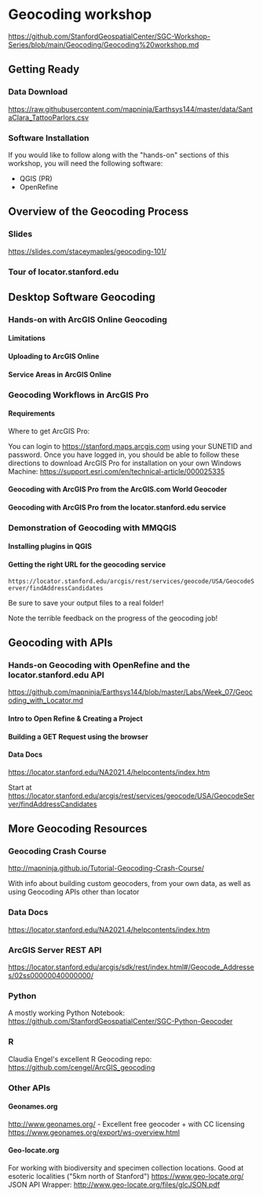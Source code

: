 # Geocoding workshop

https://github.com/StanfordGeospatialCenter/SGC-Workshop-Series/blob/main/Geocoding/Geocoding%20workshop.md 

## Getting Ready

### Data Download

https://raw.githubusercontent.com/mapninja/Earthsys144/master/data/SantaClara_TattooParlors.csv


### Software Installation

If you would like to follow along with the "hands-on" sections of this workshop, you will need the following software:

* QGIS (PR)
* OpenRefine

## Overview of the Geocoding Process

### Slides
https://slides.com/staceymaples/geocoding-101/ 

### Tour of locator.stanford.edu

## Desktop Software Geocoding

### Hands-on with ArcGIS Online Geocoding

#### Limitations

#### Uploading to ArcGIS Online

#### Service Areas in ArcGIS Online

### Geocoding Workflows in ArcGIS Pro

#### Requirements

Where to get ArcGIS Pro: 

You can login to https://stanford.maps.arcgis.com using your SUNETID and password. Once you have logged in, you should be able to follow these directions to download ArcGIS Pro for installation on your own Windows Machine: https://support.esri.com/en/technical-article/000025335 

#### Geocoding with ArcGIS Pro from the ArcGIS.com World Geocoder

#### Geocoding with ArcGIS Pro from the locator.stanford.edu service

### Demonstration of Geocoding with MMQGIS 

#### Installing plugins in QGIS
#### Getting the right URL for the geocoding service
`https://locator.stanford.edu/arcgis/rest/services/geocode/USA/GeocodeServer/findAddressCandidates`

Be sure to save your output files to a real folder!

Note the terrible feedback on the progress of the geocoding job!

## Geocoding with APIs

### Hands-on Geocoding with OpenRefine and the locator.stanford.edu API

https://github.com/mapninja/Earthsys144/blob/master/Labs/Week_07/Geocoding_with_Locator.md


#### Intro to Open Refine & Creating a Project

#### Building a GET Request using the browser

#### Data Docs
https://locator.stanford.edu/NA2021.4/helpcontents/index.htm

Start at https://locator.stanford.edu/arcgis/rest/services/geocode/USA/GeocodeServer/findAddressCandidates 

## More Geocoding Resources

### Geocoding Crash Course
http://mapninja.github.io/Tutorial-Geocoding-Crash-Course/

With info about building custom geocoders, from your own data, as well as using Geocoding APIs other than locator

### Data Docs
https://locator.stanford.edu/NA2021.4/helpcontents/index.htm

### ArcGIS Server REST API
https://locator.stanford.edu/arcgis/sdk/rest/index.html#/Geocode_Addresses/02ss00000040000000/

### Python
A mostly working Python Notebook:
https://github.com/StanfordGeospatialCenter/SGC-Python-Geocoder 

### R
Claudia Engel's excellent R Geocoding repo:
https://github.com/cengel/ArcGIS_geocoding

### Other APIs

#### Geonames.org
http://www.geonames.org/ - Excellent free geocoder + with CC licensing  
https://www.geonames.org/export/ws-overview.html


#### Geo-locate.org
For working with biodiversity and specimen collection locations. Good at esoteric localities ("5km north of Stanford")
https://www.geo-locate.org/
JSON API Wrapper:
http://www.geo-locate.org/files/glcJSON.pdf




